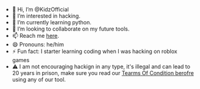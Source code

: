 - 👋 Hi, I’m @KidzOfficial
- 👀 I’m interested in hacking.
- 🌱 I’m currently learning python.
- 💞️ I’m looking to collaborate on my future tools.
- 📫 Reach me [here](https://discord.com/invite/vS28BFPysH).
- 😄 Pronouns: he/him
- ⚡ Fun fact: I starter learning coding when I was hacking on roblox games
- ⚠️ I am not encouraging hackign in any type, it's illegal and can lead to 20 years in prison, make sure you read our [Tearms Of Condition berofre](https://github.com/KidzOfficial/Terms-Of-Conditions/blob/main/Terms.md) using any of our tool.

<!---
KidzOfficial/KidzOfficial is a ✨ special ✨ repository because its `README.md` (this file) appears on your GitHub profile.
You can click the Preview link to take a look at your changes.
--->
